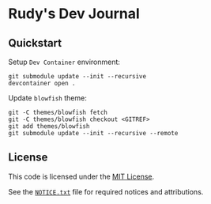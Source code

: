 # Rudy's Dev Journal

## Quickstart

Setup `Dev Container` environment:

```shell
git submodule update --init --recursive
devcontainer open .
```

Update `blowfish` theme:

```shell
git -C themes/blowfish fetch
git -C themes/blowfish checkout <GITREF>
git add themes/blowfish
git submodule update --init --recursive --remote
```

## License

This code is licensed under the [MIT License](LICENSE.txt).

See the [`NOTICE.txt`](NOTICE.txt) file for required notices and attributions.